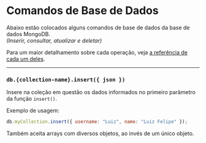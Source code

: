 # Comandos de Base de Dados

Abaixo estão colocados alguns comandos de base de dados da base de dados MongoDB.  
_(Inserir, consultar, atualizar e deletar)_

Para um maior detalhamento sobre cada operação, veja [a referência de cada um deles](#).

---

### `db.{collection-name}.insert({ json })`

Insere na coleção em questão os dados informados no primeiro parâmetro da função `insert()`.

Exemplo de usagem:
```javascript
db.myCollection.insert({ username: "Luiz", name: "Luiz Felipe" });
```

Também aceita arrays com diversos objetos, ao invés de um único objeto.
